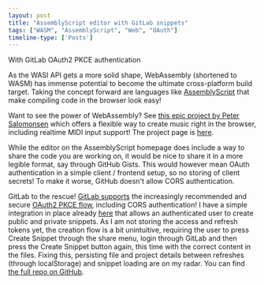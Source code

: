```yaml
---
layout: post
title: "AssemblyScript editor with GitLab snippets"
tags: ["WASM", "AssemblyScript", "Web", "OAuth"]
timeline-type: ['Posts']
---
```


With GitLab OAuth2 PKCE authentication
<!--more-->

As the WASI API gets a more solid shape, WebAssembly (shortened to WASM) has immense potential to become the ultimate cross-platform build target. Taking the concept forward are languages like [AssemblyScript](https://assemblyscript,org) that make compiling code in the browser look easy!

Want to see the power of WebAssembly? See [this epic project by Peter Salomonsen](https://www.youtube.com/watch?v=C8j_ieOm4vE) which offers a flexible way to create music right in the browser, including realtime MIDI input support! The project page is [here](https://petersalomonsen.com/wasm-music/).

While the editor on the AssemblyScript homepage does include a way to share the code you are working on, it would be nice to share it in a more legible format, say through GitHub Gists. This would however mean OAuth authentication in a simple client / frontend setup, so no storing of client secrets! To make it worse, GitHub doesn't allow CORS authentication.

GitLab to the rescue! [GitLab supports](https://docs.gitlab.com/ee/api/oauth2.html#authorization-code-with-proof-key-for-code-exchange-pkce) the increasingly recommended and secure [OAuth2 PKCE flow](https://developer.okta.com/blog/2019/08/22/okta-authjs-pkce), including CORS authentication! I have a simple integration in place already [here](https://devpika.github.io/as-editor/) that allows an authenticated user to create public and private snippets. As I am not storing the access and refresh tokens yet, the creation flow is a bit unintuitive, requiring the user to press Create Snippet through the share menu, login through GitLab and then press the Create Snippet button again, this time with the correct content in the files. Fixing this, persisting file and project details between refreshes (through localStorage) and snippet loading are on my radar. You can find [the full repo on GitHub](https://github.com/DevPika/as-editor).
